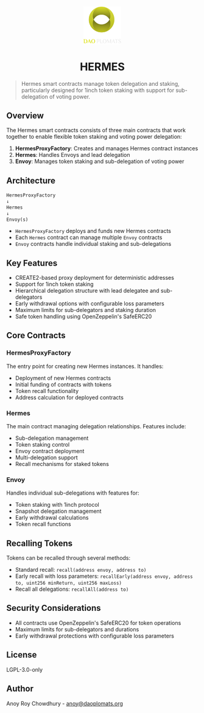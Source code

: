 <p align="center">
 <img src="daoplomats.png" alt="logo"  width="100"/>
</p>

<h1 align="center">HERMES</h1>

> Hermes smart contracts manage token delegation and staking, particularly designed for 1inch token staking with support for sub-delegation of voting power.

## Overview

The Hermes smart contracts consists of three main contracts that work together to enable flexible token staking and voting power delegation:

1. **HermesProxyFactory**: Creates and manages Hermes contract instances
2. **Hermes**: Handles Envoys and lead delegation
3. **Envoy**: Manages token staking and sub-delegation of voting power

## Architecture

```
HermesProxyFactory
↓
Hermes
↓
Envoy(s)
```

- `HermesProxyFactory` deploys and funds new Hermes contracts
- Each `Hermes` contract can manage multiple `Envoy` contracts
- `Envoy` contracts handle individual staking and sub-delegations

## Key Features

- CREATE2-based proxy deployment for deterministic addresses
- Support for 1inch token staking
- Hierarchical delegation structure with lead delegatee and sub-delegators
- Early withdrawal options with configurable loss parameters
- Maximum limits for sub-delegators and staking duration
- Safe token handling using OpenZeppelin's SafeERC20

## Core Contracts

### HermesProxyFactory

The entry point for creating new Hermes instances. It handles:

- Deployment of new Hermes contracts
- Initial funding of contracts with tokens
- Token recall functionality
- Address calculation for deployed contracts

### Hermes

The main contract managing delegation relationships. Features include:

- Sub-delegation management
- Token staking control
- Envoy contract deployment
- Multi-delegation support
- Recall mechanisms for staked tokens

### Envoy

Handles individual sub-delegations with features for:

- Token staking with 1inch protocol
- Snapshot delegation management
- Early withdrawal calculations
- Token recall functions

## Recalling Tokens

Tokens can be recalled through several methods:

- Standard recall: `recall(address envoy, address to)`
- Early recall with loss parameters: `recallEarly(address envoy, address to, uint256 minReturn, uint256 maxLoss)`
- Recall all delegations: `recallAll(address to)`

## Security Considerations

- All contracts use OpenZeppelin's SafeERC20 for token operations
- Maximum limits for sub-delegators and durations
- Early withdrawal protections with configurable loss parameters

## License

LGPL-3.0-only

## Author

Anoy Roy Chowdhury - <anoy@daoplomats.org>
